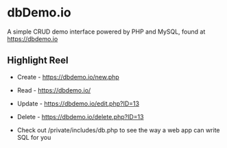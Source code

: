 # dbDemo.io
A simple CRUD demo interface powered by PHP and MySQL, found at https://dbdemo.io

## Highlight Reel
* Create - https://dbdemo.io/new.php
* Read - https://dbdemo.io/
* Update - https://dbdemo.io/edit.php?ID=13
* Delete - https://dbdemo.io/delete.php?ID=13

* Check out /private/includes/db.php to see the way a web app can write SQL for you
